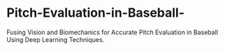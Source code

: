 # Pitch-Evaluation-in-Baseball-
Fusing Vision and Biomechanics for Accurate Pitch Evaluation in Baseball Using Deep Learning Techniques.
